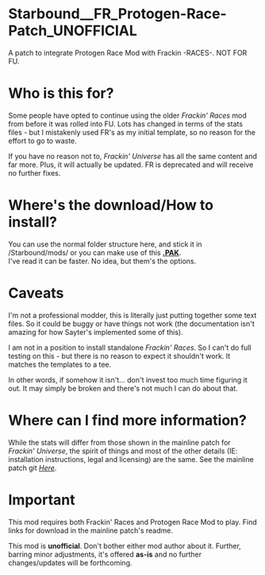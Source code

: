 # Starbound__FR_Protogen-Race-Patch_UNOFFICIAL
 A patch to integrate Protogen Race Mod with Frackin -RACES-. NOT FOR FU.
 
# Who is this for?
Some people have opted to continue using the older *Frackin' Races* mod from before it was rolled into FU. Lots has changed in terms of the stats files - but I mistakenly used FR's as my initial template, so no reason for the effort to go to waste.

If you have no reason not to, *Frackin' Universe* has all the same content and far more. Plus, it will actually be updated. FR is deprecated and will receive no further fixes.

# Where's the download/How to install?
You can use the normal folder structure here, and stick it in /Starbound/mods/<folder> or you can make use of this [**.PAK**](https://github.com/CanadianVice/Starbound__FR_Protogen-Race-Patch_UNOFFICIAL/blob/main/fr_protogenrace1_patch.pak).  
I've read it can be faster. No idea, but them's the options.

# Caveats
I'm not a professional modder, this is literally just putting together some text files. So it could be buggy or have things not work (the documentation isn't amazing for how Sayter's implemented some of this). 

I am not in a position to install standalone *Frackin' Races*. So I can't do full testing on this - but there is no reason to expect it shouldn't work. It matches the templates to a tee.

In other words, if somehow it isn't... don't invest too much time figuring it out. It may simply be broken and there's not much I can do about that.

# Where can I find more information?
While the stats will differ from those shown in the mainline patch for *Frackin' Universe*, the spirit of things and most of the other details (IE: installation instructions, legal and licensing) are the same. See the mainline patch git [*Here*](https://github.com/CanadianVice/Starbound__FU_Protogen-Race-Patch_UNOFFICIAL]).

# Important
 This mod requires both Frackin' Races and Protogen Race Mod to play. Find links for download in the mainline patch's readme.
 
 This mod is **unofficial**. Don't bother either mod author about it. Further, barring minor adjustments, it's offered **as-is** and no further changes/updates will be forthcoming.
